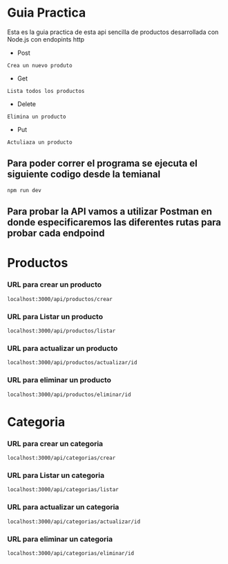 # Guia Practica

Esta es la guia practica de esta api sencilla de productos desarrollada con Node.js con endopints http

- Post

```
Crea un nuevo produto
```

- Get

```
Lista todos los productos
```

- Delete

```
Elimina un producto
```

- Put

```
Actuliaza un producto
```

## Para poder correr el programa se ejecuta el siguiente codigo desde la temianal

```
npm run dev
```

## Para probar la API vamos a utilizar Postman en donde especificaremos las diferentes rutas para probar cada endpoind

# Productos

### URL para crear un producto

```
localhost:3000/api/productos/crear
```

### URL para Listar un producto

```
localhost:3000/api/productos/listar
```

### URL para actualizar un producto

```
localhost:3000/api/productos/actualizar/id
```

### URL para eliminar un producto

```
localhost:3000/api/productos/eliminar/id
```

# Categoria

### URL para crear un categoria

```
localhost:3000/api/categorias/crear
```

### URL para Listar un categoria

```
localhost:3000/api/categorias/listar
```

### URL para actualizar un categoria

```
localhost:3000/api/categorias/actualizar/id
```

### URL para eliminar un categoria

```
localhost:3000/api/categorias/eliminar/id
```

